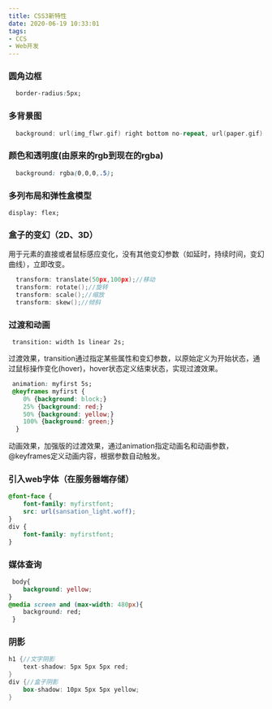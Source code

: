 ```yaml
---
title: CSS3新特性
date: 2020-06-19 10:33:01
tags: 
- CCS
- Web开发
---
```


### 圆角边框

```css
  border-radius:5px;
```

### 多背景图

```swift
  background: url(img_flwr.gif) right bottom no-repeat, url(paper.gif) left top repeat;
```

### 颜色和透明度(由原来的rgb到现在的rgba)

```css
  background: rgba(0,0,0,.5);
```

### 多列布局和弹性盒模型

```
display: flex;
```

 ### 盒子的变幻（2D、3D）

用于元素的直接或者鼠标感应变化，没有其他变幻参数（如延时，持续时间，变幻曲线），立即改变。

```cpp
  transform: translate(50px,100px);//移动
  transform: rotate();//旋转
  transform: scale();//缩放
  transform: skew();//倾斜
```

### 过渡和动画

```undefined
 transition: width 1s linear 2s;
```

过渡效果，transition通过指定某些属性和变幻参数，以原始定义为开始状态，通过鼠标操作变化(hover)，hover状态定义结束状态，实现过渡效果。

```css
 animation: myfirst 5s;
 @keyframes myfirst {
    0% {background: block;}
    25% {background: red;}
    50% {background: yellow;}
    100% {background: green;}
  }
```

动画效果，加强版的过渡效果，通过animation指定动画名和动画参数，@keyframes定义动画内容，根据参数自动触发。

### 引入web字体（在服务器端存储）

```css
@font-face {
    font-family: myfirstfont;
    src: url(sansation_light.woff);
}
div {
    font-family: myfirstfont;
}
```

### 媒体查询

```css
 body{
    background: yellow;
}
@media screen and (max-width: 480px){
    background: red;
 }
```

### 阴影

```rust
h1 {//文字阴影
    text-shadow: 5px 5px 5px red;
}
div {//盒子阴影
    box-shadow: 10px 5px 5px yellow;
}
```